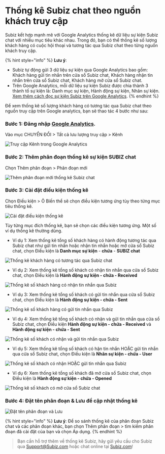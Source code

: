 # Thống kê Subiz chat theo nguồn khách truy cập

Subiz kết hợp mạnh mẽ với Google Analytics thống kê dữ liệu sự kiện Subiz chat với nhiều mục tiêu khác nhau. Trong đó, bạn có thể thống kê số lượng khách hàng có cuộc hội thoại và tương tác qua Subiz chat theo từng nguồn khách truy cập.

{% hint style="info" %}
**Lưu ý**: 

* Subiz tự động gửi 3 dữ liệu sự kiện qua Google Analytics bao gồm: Khách hàng gửi tin nhắn trên cửa sổ Subiz chat, Khách hàng nhận tin nhắn trên cửa sổ Subiz chat, Khách hàng mở cửa sổ Subiz chat.
* Trên Google Analytics, mỗi dữ liệu sự kiện Subiz được chia thành 3 thành tố sự kiện là: Danh mục sự kiện, Hành động sự kiện, Nhãn sự kiện. [Xem thêm cách đọc sự kiện Subiz trên Google Analytics](https://help.subiz.com/bao-cao-and-thong-ke/thong-ke-subiz-chat-tren-google-analytics#cac-loai-su-kien-subiz-gui-sang-ga). 
{% endhint %}

Để xem thống kê số lượng khách hàng có tương tác qua Subiz chat theo nguồn truy cập trên Google analytics, bạn sẽ thao tác 4 bước như sau:

### Bước 1: Đăng nhập [Google Analytics](https://analytics.google.com).

Vào mục CHUYỂN ĐỔI &gt; Tất cả lưu lượng truy cập &gt; Kênh

![Truy c&#x1EAD;p K&#xEA;nh trong Google Analytics](../.gitbook/assets/1-kenh-1-copy.jpg)

### Bước 2: Thêm phân đoạn thống kê sự kiện SUBIZ chat

 Chọn Thêm phân đoạn &gt; Phân đoạn mới 

![Th&#xEA;m ph&#xE2;n &#x111;o&#x1EA1;n m&#x1EDB;i th&#x1ED1;ng k&#xEA; Subiz chat](../.gitbook/assets/2-pd-moi-copy.jpg)

### Bước 3: Cài đặt điều kiện thống kê

Chọn Điều kiện &gt; Ô Biến thể sẽ chọn điều kiện tương ứng tùy theo từng mục tiêu thống kê.

![C&#xE0;i &#x111;&#x1EB7;t &#x111;i&#x1EC1;u ki&#x1EC7;n th&#x1ED1;ng k&#xEA;](../.gitbook/assets/3.1-dieu-kien-copy.jpg)

Tùy từng mục đích thống kê, bạn sẽ chọn các điều kiện tương ứng. Một số ví dụ thống kê thường dùng.

* Ví dụ 1: Xem thống kê tổng số khách hàng có hành động tương tác qua Subiz chat như gửi tin nhắn hoặc nhận tin nhắn hoặc mở cửa sổ Subiz chat, chọn Điều kiện là **Danh mục sự kiện** - **chứa** - **SUBIZ chat**

![Th&#x1ED1;ng k&#xEA; kh&#xE1;ch h&#xE0;ng c&#xF3; t&#x1B0;&#x1A1;ng t&#xE1;c qua Subiz chat](../.gitbook/assets/5.-subiz-chat-copy.jpg)

* Ví dụ 2: Xem thống kê tổng số khách có nhận tin nhắn qua cửa sổ Subiz chat,  chọn Điều kiện là **Hành động sự kiện - chứa  - Received** 

![Th&#x1ED1;ng k&#xEA; s&#x1ED1; kh&#xE1;ch h&#xE0;ng c&#xF3; nh&#x1EAD;n tin nh&#x1EAF;n qua Subiz](../.gitbook/assets/6.-receivced-copy.jpg)

* Ví dụ 3: Xem thống kê tổng số khách có gửi tin nhắn qua cửa sổ Subiz chat,  chọn Điều kiện là **Hành động sự kiện - chứa - Sent**

![Th&#x1ED1;ng k&#xEA; s&#x1ED1; kh&#xE1;ch h&#xE0;ng c&#xF3; g&#x1EED;i tin nh&#x1EAF;n qua Subiz](../.gitbook/assets/6.-sent-copy.jpg)

* Ví dụ 4: Xem thống kê tổng số khách có nhận và gửi tin nhắn qua cửa sổ Subiz chat, chọn Điều kiện  **Hành động sự kiện - chứa  - Received** và **Hành động sự kiện - chứa - Sent**

![ Th&#x1ED1;ng k&#xEA; s&#x1ED1; kh&#xE1;ch c&#xF3; nh&#x1EAD;n v&#xE0; g&#x1EED;i tin nh&#x1EAF;n qua Subiz](../.gitbook/assets/10-copy.jpg)

* Ví dụ 5: Xem thống kê tổng số khách có hận tin nhắn HOẶC gửi tin nhắn qua cửa sổ Subiz chat,  chọn Điều kiện là **Nhãn sự kiện - chứa - User**

![Th&#x1ED1;ng k&#xEA; s&#x1ED1; kh&#xE1;ch c&#xF3; nh&#x1EAD;n HO&#x1EB6;C g&#x1EED;i tin nh&#x1EAF;n qua Subiz](../.gitbook/assets/8.-nhan-user-copy.jpg)

* Ví dụ 6: Xem thống kê tổng số khách đã mở cửa sổ Subiz chat,  chọn Điều kiện là **Hành động sự kiện - chứa - Opened**

![Th&#x1ED1;ng k&#xEA; s&#x1ED1; kh&#xE1;ch c&#xF3; m&#x1EDF; c&#x1EED;a s&#x1ED5; Subiz chat](../.gitbook/assets/7.-opened-copy.jpg)

### Bước 4: Đặt tên phân đoạn & Lưu để cập nhật thống kê

![&#x110;&#x1EB7;t t&#xEA;n ph&#xE2;n &#x111;o&#x1EA1;n v&#xE0; L&#x1B0;u](../.gitbook/assets/9.-luu-copy.jpg)

{% hint style="info" %}
**Lưu ý**: Để so sánh thống kê của phân đoạn Subiz chat và các phân đoạn khác, bạn chọn Thêm phân đoạn &gt; tìm kiếm phân đoạn đã cài đặt của bạn và chọn Áp dụng.
{% endhint %}

> Bạn cần hỗ trợ thêm về thống kê Subiz, hãy gửi yêu cầu cho Subiz qua Support@Subiz.com hoặc chat online tại [Subiz.com](https://subiz.com/vi/feature.html)!



